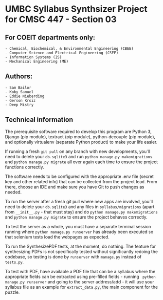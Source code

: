 # UMBC Syllabus Synthsizer Project for CMSC 447 - Section 03

## For COEIT departments only:

    - Chemical, Biochemical, & Environmental Engineering (CBEE)
    - Computer Science and Electrical Engineering (CSEE)
    - Information Systems (IS)
    - Mechanical Engineering (ME)

## Authors:

    - Sam Bailor
    - Koby Samuel
    - Eddie Nieberding
    - Gerson Kroiz
    - Deep Mistry

## Technical information
The prerequisite software required to develop this program are Python 3, Django (pip module), textract (pip module), python-decouple (pip module), and optionally virtualenv (separate Python product) to make your life easier.

If running a fresh ```git pull``` on any branch with new developments, you'll need to delete your ```db.sqlite3``` and run ```python manage.py makemigrations``` and ```python manage.py migrate``` all over again each time to ensure the project functions correctly.

The software needs to be configured with the appropriate .env file (secret key and other related info) that can be collected from the project lead. From there, choose an IDE and make sure you have Git to push changes as needed.

To run the server after a fresh git pull where new apps are involved, you'll need to delete your ```db.sqlite3``` and any files in ```syllabus/migrations``` (apart from ```__init__.py``` - that must stay) and do ```python manage.py makemigrations``` and ```python manage.py migrate``` to ensure the project behaves correctly.

To test the server as a whole, you must have a separate terminal session running where ```python manage.py runserver``` has already been executed so that selenium tests load the webpages as expected.

To run the SynthesizePDF tests, at the moment, do nothing. The feature for synthesizing PDFs is not specifically tested without significantly redoing the codebase, so testing is done by ```runserver``` with ```manage.py``` instead of ```tests.py```.

To test with PDF, have available a PDF file that can be a syllabus where the appropriate fields can be extracted using pre-filled fields - running ```
python manage.py runserver``` and going to the server address/add - it will use your syllabus file as an example for ```extract_data.py```, the main component for the puzzle. 
